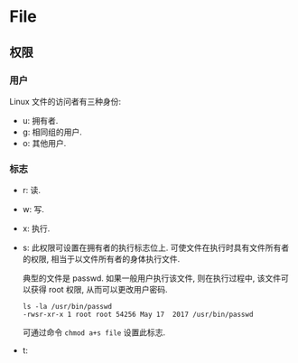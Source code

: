 # File

## 权限
### 用户
Linux 文件的访问者有三种身份:
* u: 拥有者.
* g: 相同组的用户.
* o: 其他用户.

### 标志
* r: 读.
* w: 写.
* x: 执行.
* s: 此权限可设置在拥有者的执行标志位上. 可使文件在执行时具有文件所有者的权限, 相当于以文件所有者的身体执行文件.

    典型的文件是 passwd. 如果一般用户执行该文件, 则在执行过程中, 该文件可以获得 root 权限, 从而可以更改用户密码.
    
    ```shell
    ls -la /usr/bin/passwd
    -rwsr-xr-x 1 root root 54256 May 17  2017 /usr/bin/passwd
    ```
    
    可通过命令 `chmod a+s file` 设置此标志.
    
* t:     